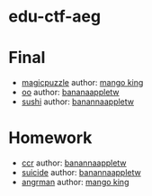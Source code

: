 # edu-ctf-aeg

# Final

 - [magicpuzzle](magicpuzzle) author: [mango king](https://github.com/mangokingTW)
 - [oo](oo) author: [bananaappletw](https://github.com/bananaappletw)
 - [sushi](sushi) author: [banannaappletw](https://github.com/bananaappletw)

# Homework

 - [ccr](ccr) author: [banannaappletw](https://github.com/bananaappletw)
 - [suicide](suicide) author: [banannaappletw](https://github.com/bananaappletw)
 - [angrman](angrman) author: [mango king](https://github.com/mangokingTW)
